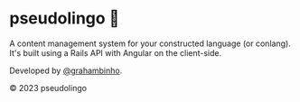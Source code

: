 # pseudolingo 💬
A content management system for your constructed language (or conlang). It's built using a Rails API with Angular on the client-side.

Developed by [@grahambinho](https://twitter.com/grahambinho).

&copy; 2023 pseudolingo
